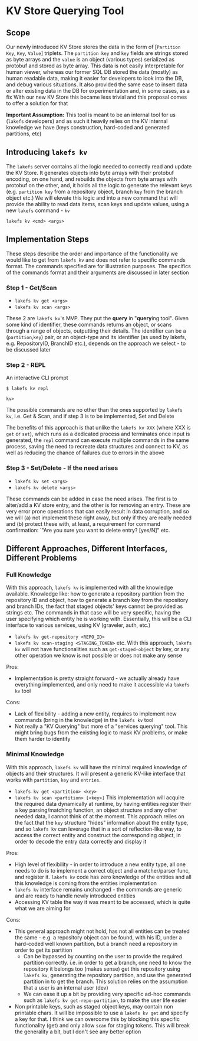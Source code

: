 # KV Store Querying Tool

## Scope

Our newly introduced KV Store stores the data in the form of [`Partition Key`, `Key`, `Value`] triplets. The `partition key` and `key` fields are strings stored as byte arrays and the `value` is an object (various types) serialized as protobuf and stored as byte array.
This data is not easily interpretable for human viewer, whereas our former SQL DB stored the data (mostly) as human readable data, making it easier for developers to look into the DB, and debug various situations. It also provided the same ease to insert data or alter existing data in the DB for experimentation and, in some cases, as a fix
With our new KV Store this became less trivial and this proposal comes to offer a solution for that

**Important Assumption:** This tool is meant to be an internal tool for us (`lakefs` developers) and as such it heavily relies on the KV internal knowledge we have (keys construction, hard-coded and generated partitions, etc)

## Introducing `lakefs kv`

The `lakefs` server contains all the logic needed to correctly read and update the KV Store. It generates objects into byte arrays with their protobuf encoding, on one hand, and rebuilds the objects from byte arrays with protobuf on the other, and, it holds all the logic to generate the relevant keys (e.g. `partition key` from a repository object, branch `key` from the branch object etc.)
We will elevate this logic and into a new command that will provide the ability to read data items, scan keys and update values, using a new `lakefs` command - `kv`
```
lakefs kv <cmd> <args>
```

## Implementation Steps

These steps describe the order and importance of the functionality we would like to get from `lakefs kv` and does not refer to specific commands format. The commands specified are for illustration purposes. The specifics of the commands format and their arguments are discussed in later section

### Step 1 - Get/Scan

* `lakefs kv get <args>`
* `lakefs kv scan <args>`

These 2 are `lakefs kv`'s MVP. They put the **query** in "**query**ing tool". Given some kind of identifier, these commands returns an object, or scans through a range of objects, outputting their details. The identifier can be a (`partition`,`key`) pair, or an object-type and its identifier (as used by lakefs, e.g. RepositoryID, BranchID etc.), depends on the approach we select - to be discussed later

### Step 2 - REPL

An interactive CLI prompt
```
$ lakefs kv repl

kv>
```
The possible commands are no other than the ones supported by `lakefs kv`, i.e. Get & Scan, and if step 3 is to be implemented, Set and Delete

The benefits of this approach is that unlike the `lakefs kv XXX` (where XXX is `get` or `set`), which runs as a dedicated process and terminates once input is generated, the `repl` command can execute multiple commands in the same process, saving the need to recreate data structures and connect to KV, as well as reducing the chance of failures due to errors in the above

### Step 3 - Set/Delete - If the need arises

* `lakefs kv set <args>`
* `lakefs kv delete <args>`

These commands can be added in case the need arises. The first is to alter/add a KV store entry, and the other is for removing an entry. These are very error prone operations that can easily result in data corruption, and so we will (a) not implement these right away, but only if they are really needed and (b) protect these with, at least, a requirement for command confirmation: `"Are you sure you want to delete entry? [yes/N]" etc.

## Different Approaches, Different Interfaces, Different Problems

### Full Knowledge

With this approach, `lakefs kv` is implemented with all the knowledge available. Knowledge like: how to generate a repository partition from the repository ID and object, how to generate a branch key from the repository and branch IDs, the fact that staged objects' keys cannot be provided as strings etc.
The commands in that case will be very specific, having the user specifying which entity he is working with. Essentially, this will be a CLI interface to various services, using KV (graveler, auth, etc.)
* `lakefs kv get-repository <REPO_ID>`
* `lakefs kv scan-staging <STAGING_TOKEN>` etc.
With this approach, `lakefs kv` will not have functionalities such as `get-staged-object` by key, or any other operation we know is not possible or does not make any sense

Pros:
* Implementation is pretty straight forward - we actually already have everything implemented, and only need to make it accessible via `lakefs kv` tool

Cons:
* Lack of flexibility - adding a new entity, requires to implement new commands (bring in the knowledge) in the `lakefs kv` tool
* Not really a "KV Querying" but more of a "services querying" tool. This might bring bugs from the existing logic to mask KV problems, or make them harder to identify

### Minimal Knowledge

With this approach, `lakefs kv` will have the minimal required knowledge of objects and their structures. It will present a generic KV-like interface that works with `partition`, `key` and `entries`.
* `lakefs kv get <partition> <key>`
* `lakefs kv scan <partition> [<key>]`
This implementation will acquire the required data dynamically at runtime, by having entities register their a key parsing/matching function, an object structure and any other needed data, I cannot think of at the moment. This approach relies on the fact that the `key` structure "hides" information about the entity type, and so `lakefs kv` can leverage that in a sort of reflection-like way, to access the correct entity and construct the corresponding object, in order to decode the entry data correctly and  display it

Pros:
* High level of flexibility - in order to introduce a new entity type, all one needs to do is to implement a correct object and a matcher/parser func, and register it. `lakefs kv` code has zero knowledge of the entities and all this knowledge is coming from the entities implementation
* `lakefs kv` interface remains unchanged - the commands are generic and are ready to handle newly introduced entities
* Accessing KV table the way it was meant to be accessed, which is quite what we are aiming for

Cons:
* This general approach might not hold, has not all entities can be treated the same - e.g. a repository object can be found, with his ID, under a hard-coded well known partition, but a branch need a repository in order to get its partition
  * Can be bypassed by counting on the user to provide the required partition correctly. i.e. in order to get a branch, one need to know the repository it belongs too (makes sense) get this repository using `lakefs kv`, generating the repository partition, and use the generated partition in to get the branch. This solution relies on the assumption that a user is an internal user (dev)
  * We can ease it up a bit by providing very specific ad-hoc commands such as `lakefs kv get-repo-partition`, to make the user life easier
* Non printable keys, such as staged object keys, may contain non printable chars. It will be impossible to use a `lakefs kv get` and specify a key for that. I think we can overcome this by blocking this specific functionality (get) and only allow `scan` for staging tokens. This will break the generality a bit, but I don't see any better option


